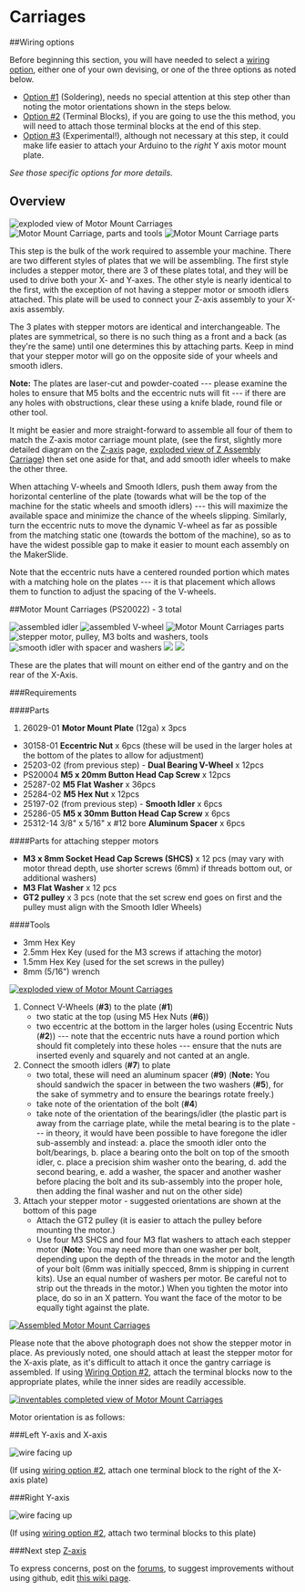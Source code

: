 # Carriages


##Wiring options

Before beginning this section, you will have needed to select a [wiring option](http://docs.shapeoko.com/wiring.html), either one of your own devising, or one of the three options as noted below. 

* [Option \#1](wiring_1.html) (Soldering), needs no special attention at this step other than noting the motor orientations shown in the steps below.
* [Option \#2](wiring_2.html) (Terminal Blocks), if you are going to use the this method, you will need to attach those terminal blocks at the end of this step.
* [Option \#3](wiring_3.html) (Experimental!), although not necessary at this step, it could make life easier to attach your Arduino to the *right* Y axis motor mount plate.

_See those specific options for more details._


## Overview

![exploded view of Motor Mount Carriages](tPictures/PS20022_2.png)
![Motor Mount Carriage, parts and tools](tPictures/so_motor_mount_carriages_parts_2.jpg)
![Motor Mount Carriage parts](tPictures/so_motor_mount_carriage_parts_2.jpg)

This step is the bulk of the work required to assemble your machine. There are two different styles of plates that we will be assembling. The first style includes a stepper motor, there are 3 of these plates total, and they will be used to drive both your X- and Y-axes. The other style is nearly identical to the first, with the exception of not having a stepper motor or smooth idlers attached. This plate will be used to connect your Z-axis assembly to your X-axis assembly. 

The 3 plates with stepper motors are identical and interchangeable. The plates are symmetrical, so there is no such thing as a front and a back (as they're the same) until one determines this by attaching parts. Keep in mind that your stepper motor will go on the opposite side of your wheels and smooth idlers.

**Note:** The plates are laser-cut and powder-coated --- please examine the holes to ensure that M5 bolts and the eccentric nuts will fit --- if there are any holes with obstructions, clear these using a knife blade, round file or other tool.

It might be easier and more straight-forward to assemble all four of them to match the Z-axis motor carriage mount plate, (see the first, slightly more detailed diagram on the [Z-axis](http://docs.shapeoko.com/zaxis.html) page, [exploded view of Z Assembly Carriage](http://docs.shapeoko.com/content/tPictures/PS20021-100.svg)) then set one aside for that, and add smooth idler wheels to make the other three.

When attaching V-wheels and Smooth Idlers, push them away from the horizontal centerline of the plate (towards what will be the top of the machine for the static wheels and smooth idlers) --- this will maximize the available space and minimize the chance of the wheels slipping. Similarly, turn the eccentric nuts to move the dynamic V-wheel as far as possible from the matching static one (towards the bottom of the machine), so as to have the widest possible gap to make it easier to mount each assembly on the MakerSlide.

Note that the eccentric nuts have a centered rounded portion which mates with a matching hole on the plates --- it is that placement which allows them to function to adjust the spacing of the V-wheels.
 
##Motor Mount Carriages (PS20022) - 3 total

![assembled idler](tPictures/so_smooth_idler_2.jpg)
![assembled V-wheel](tPictures/so_v_wheel_2.jpg)
![Motor Mount Carriages parts](tPictures/so_motor_mount_carriage_parts_2.jpg)
![stepper motor, pulley, M3 bolts and washers, tools](tPictures/so_e_motor_pulley_2.jpg)
![smooth idler with spacer and washers](tPictures/so_smooth_idler_bolt_spacer_washers_2.jpg)
![](tPictures/so_vwi_vwheel_eccentric_tools_2.jpg)
![](tPictures/so_vwi_vwheel_tools_2.jpg)

These are the plates that will mount on either end of the gantry and on the rear of the X-Axis.


###Requirements


####Parts

 1.  26029-01 **Motor Mount Plate** (12ga) x 3pcs
 *   30158-01 **Eccentric Nut** x 6pcs (these will be used in the larger holes at the bottom of the plates to allow for adjustment)
 *   25203-02 (from previous step) - **Dual Bearing V-Wheel** x 12pcs
 *   PS20004 **M5 x 20mm Button Head Cap Screw** x 12pcs
 *   25287-02 **M5 Flat Washer** x 36pcs
 *   25284-02 **M5 Hex Nut** x 12pcs
 *   25197-02 (from previous step) - **Smooth Idler** x 6pcs
 *   25286-05 **M5 x 30mm Button Head Cap Screw** x 6pcs
 *   25312-14 3/8" x 5/16" x #12 bore **Aluminum Spacer** x 6pcs

####Parts for attaching stepper motors

 *   **M3 x 8mm Socket Head Cap Screws (SHCS)** x 12 pcs (may vary with motor thread depth, use shorter screws (6mm) if threads bottom out, or additional washers) 
 *   **M3 Flat Washer** x 12 pcs
 *   **GT2 pulley** x 3 pcs (note that the set screw end goes on first and the pulley must align with the Smooth Idler Wheels)


####Tools

 * 3mm Hex Key
 * 2.5mm Hex Key (used for the M3 screws if attaching the motor)
 * 1.5mm Hex Key (used for the set screws in the pulley)
 * 8mm (5/16") wrench

[![exploded view of Motor Mount Carriages](tPictures/PS20022.svg)](content/tPictures/PS20022-100.svg)

1. Connect V-Wheels (**\#3**) to the plate (**\#1**)
	- two static at the top (using M5 Hex Nuts (**\#6**))
	- two eccentric at the bottom in the larger holes (using Eccentric Nuts (**\#2**)) --- note that the eccentric nuts have a round portion which should fit completely into these holes --- ensure that the nuts are inserted evenly and squarely and not canted at an angle.
2. Connect the smooth idlers (**\#7**) to plate
	- two total, these will need an aluminum spacer (**\#9**) (**Note:** You should sandwich the spacer in between the two washers (**\#5**), for the sake of symmetry and to ensure the bearings rotate freely.)
	- take note of the orientation of the bolt (**\#4**)
	- take note of the orientation of the bearings/idler (the plastic part is away from the carriage plate, while the metal bearing is to the plate --- in theory, it would have been possible to have foregone the idler sub-assembly and instead: a. place the smooth idler onto the bolt/bearings, b. place a bearing onto the bolt on top of the smooth idler, c. place a precision shim washer onto the bearing, d. add the second bearing, e. add a washer, the spacer and another washer before placing the bolt and its sub-assembly into the proper hole, then adding the final washer and nut on the other side)
3. Attach your stepper motor - suggested orientations are shown at the bottom of this page
	- Attach the GT2 pulley (it is easier to attach the pulley before mounting the motor.)
	- Use four M3 SHCS and four M3 flat washers to attach each stepper motor (**Note:** You may need more than one washer per bolt, depending upon the depth of the threads in the motor and the length of your bolt (6mm was initially specced, 8mm is shipping in current kits). Use an equal number of washers per motor. Be careful not to strip out the threads in the motor.) When you tighten the motor into place, do so in an X pattern. You want the face of the motor to be equally tight against the plate.

[![Assembled Motor Mount Carriages](tPictures/so_motor_mount_carriage_4.jpg)](content/tPictures/so_motor_mount_carriage_8.jpg)

Please note that the above photograph does not show the stepper motor in place. As previously noted, one should attach at least the stepper motor for the X-axis plate, as it's difficult to attach it once the gantry carriage is assembled. If using [Wiring Option \#2](http://docs.shapeoko.com/wiring_2.html), attach the terminal blocks now to the appropriate plates, while the inner sides are readily accessible.

[![inventables completed view of Motor Mount Carriages](tPictures/inventables_Shapeoko_v2_carriage_closeup_4.jpg)](content/oPictures/inventables_Shapeoko_v2_carriage_closeup_o.jpg)

Motor orientation is as follows:


###Left Y-axis and X-axis

![wire facing up](wiring/stepper_orientation_up.svg)

(If using [wiring option \#2](http://docs.shapeoko.com/wiring_2.html), attach one terminal block to the right of the X-axis plate)


###Right Y-axis

![wire facing up](wiring/stepper_orientation_left.svg)

(If using [wiring option \#2](http://docs.shapeoko.com/wiring_2.html), attach two terminal blocks to this plate)


###Next step [Z-axis](http://docs.shapeoko.com/zaxis.html)

To express concerns, post on the [forums](http://www.shapeoko.com/forum/index.php), to suggest improvements without using github, edit [this wiki page](http://www.shapeoko.com/wiki/index.php?title=Carriages_2&action=edit&redlink=1).
